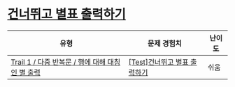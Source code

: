 # [건너뛰고 별표 출력하기](https://www.codetree.ai/trails/complete/curated-cards/test-skip-and-print-a-star)

|유형|문제 경험치|난이도|
|---|---|---|
|[Trail 1 / 다중 반복문 / 행에 대해 대칭인 별 출력](https://www.codetree.ai/trail-info/novice-low/)|[[Test]건너뛰고 별표 출력하기](https://www.codetree.ai/trails/complete/curated-cards/test-skip-and-print-a-star/)|쉬움|

